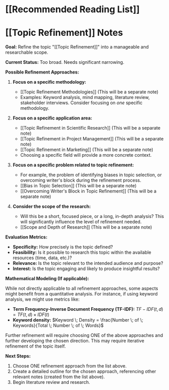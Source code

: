 # [[Recommended Reading List]]
# [[Topic Refinement]] Notes

**Goal:**  Refine the topic "[[Topic Refinement]]" into a manageable and researchable scope.

**Current Status:**  Too broad.  Needs significant narrowing.

**Possible Refinement Approaches:**

1. **Focus on a specific methodology:**
    * [[Topic Refinement Methodologies]]  (This will be a separate note)
    *  Examples:  Keyword analysis, mind mapping, literature review, stakeholder interviews.  Consider focusing on *one* specific methodology.

2. **Focus on a specific application area:**
    * [[Topic Refinement in Scientific Research]] (This will be a separate note)
    * [[Topic Refinement in Project Management]] (This will be a separate note)
    * [[Topic Refinement in Marketing]] (This will be a separate note)
    * Choosing a specific field will provide a more concrete context.


3. **Focus on a specific problem related to topic refinement:**
    * For example,  the problem of identifying biases in topic selection, or overcoming writer's block during the refinement process.
    * [[Bias in Topic Selection]] (This will be a separate note)
    * [[Overcoming Writer's Block in Topic Refinement]] (This will be a separate note)


4. **Consider the scope of the research:**
    * Will this be a short, focused piece, or a long, in-depth analysis?  This will significantly influence the level of refinement needed.
    * [[Scope and Depth of Research]] (This will be a separate note)


**Evaluation Metrics:**

* **Specificity:**  How precisely is the topic defined?
* **Feasibility:**  Is it possible to research this topic within the available resources (time, data, etc.)?
* **Relevance:**  Is the topic relevant to the intended audience and purpose?
* **Interest:**  Is the topic engaging and likely to produce insightful results?


**Mathematical Modeling (If applicable):**

While not directly applicable to all refinement approaches, some aspects might benefit from a quantitative analysis.  For instance, if using keyword analysis, we might use metrics like:

* **Term Frequency-Inverse Document Frequency (TF-IDF):** $TF-IDF(t,d) = TF(t,d) \times IDF(t)$
* **Keyword density:** $Keyword \; Density = \frac{Number \; of \; Keywords}{Total \; Number \; of \; Words}$


Further refinement will require choosing ONE of the above approaches and further developing the chosen direction.  This may require iterative refinement of the topic itself.


**Next Steps:**

1. Choose ONE refinement approach from the list above.
2. Create a detailed outline for the chosen approach, referencing other relevant notes (created from the list above).
3. Begin literature review and research.

